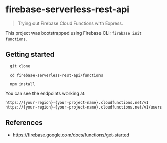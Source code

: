 # firebase-serverless-rest-api
> Trying out Firebase Cloud Functions with Express.

This project was bootstrapped using Firebase CLI: `firabase init functions`.

## Getting started

```
  git clone 

  cd firebase-serverless-rest-api/functions

  npm install
```

You can see the endpoints working at:

`https://{your-region}-{your-project-name}.cloudfunctions.net/v1`
`https://{your-region}-{your-project-name}.cloudfunctions.net/v1/users`

## References

  * https://firebase.google.com/docs/functions/get-started
